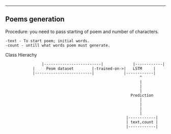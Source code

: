 ----------------------
Poems generation
----------------------
Procedure: you need to pass starting of poem and number of characters.

    -text - To start poem; initial words. 
    -count - untill what words poem must generate. 
    

Class Hierachy

		            |-------------------------|             |------------|
                |     Peom dataset        |-trained-on->|   LSTM     |
                |-------------------------|             |------------|
                                                               ^
                                                               |
                                                               |
                                                               |
                                                           Prediction
                                                               |  
                                                               |
                                                               |
                                                               |
                                                         |------------|
                                                         | text,count |
                                                         |------------|
   
